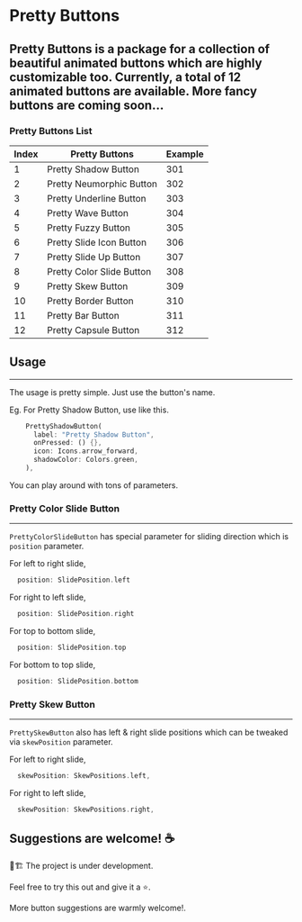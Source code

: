  # Pretty Buttons

 ## Pretty Buttons is a package for a collection of beautiful animated buttons which are highly customizable too. Currently, a total of 12 animated buttons are available. More fancy buttons are coming soon...


### Pretty Buttons List

| Index | Pretty Buttons | Example  
| --- | ------- | ------ |
| 1 | Pretty Shadow Button | 301 |
| 2 | Pretty Neumorphic Button | 302 |
| 3 | Pretty Underline Button | 303 |
| 4 | Pretty Wave Button | 304 |
| 5 | Pretty Fuzzy Button | 305 |
| 6 | Pretty Slide Icon Button | 306 |
| 7 | Pretty Slide Up Button | 307 |
| 8 | Pretty Color Slide Button | 308 |
| 9 | Pretty Skew Button | 309 |
| 10 | Pretty Border Button | 310 |
| 11 | Pretty Bar Button | 311 |
| 12 | Pretty Capsule Button | 312 |


## Usage

___

The usage is pretty simple. Just use the button's name. 

Eg. For Pretty Shadow Button, use like this.

```dart
    PrettyShadowButton(
      label: "Pretty Shadow Button",
      onPressed: () {},
      icon: Icons.arrow_forward,
      shadowColor: Colors.green,
    ),
```

You can play around with tons of parameters. 


### Pretty Color Slide Button

___


`PrettyColorSlideButton` has special parameter for sliding direction which is `position` parameter.

For left to right slide,
```dart
  position: SlidePosition.left
```
For right to left slide,
```dart
  position: SlidePosition.right
```
For top to bottom slide,
```dart
  position: SlidePosition.top
```
For bottom to top slide,
```dart
  position: SlidePosition.bottom
```

### Pretty Skew Button

____

`PrettySkewButton` also has left & right slide positions which can be tweaked via `skewPosition` parameter.

For left to right slide,
```dart 
  skewPosition: SkewPositions.left,
```
For right to left slide,
```dart 
  skewPosition: SkewPositions.right,
```

## Suggestions are welcome! ☕

 🚧🏗️ The project is under development.

 Feel free to try this out and give it a ⭐.

 More button suggestions are warmly welcome!. 
